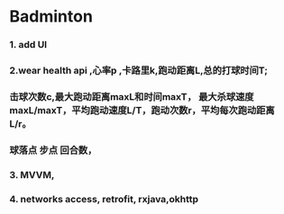 # **Badminton**
### 1. add UI
### 2.wear health api ,心率p ,卡路里k,跑动距离L,总的打球时间T;
### 击球次数c,最大跑动距离maxL和时间maxT， 最大杀球速度maxL/maxT，平均跑动速度L/T，跑动次数r，平均每次跑动距离L/r。
### 球落点 步点 回合数，
### 3. MVVM, 
### 4. networks access, retrofit, rxjava,okhttp
